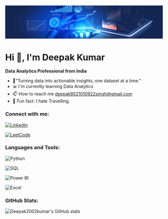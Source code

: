 
![E-R.png](https://raw.githubusercontent.com/Deepak2002kumar/Deepak2002kumar/main/data-analytics.png)

# Hi 👋, I'm Deepak Kumar 
 **Data Analytics Professional from India**

- 🌟"Turning data into actionable insights, one dataset at a time."  
- 📊 I'm currently learning Data Analytics  
- 📫 How to reach me [deepak8521010922singh@gmail.com](mailto:deepak8521010922singh@gmail.com)  
- 🎉 Fun fact: I hate Travelling.

### Connect with me:
[![LinkedIn](https://img.shields.io/badge/LinkedIn-blue?logo=linkedin&logoColor=white)](https://www.linkedin.com/in/deepak-kumar-138110241/)

[![LeetCode](https://img.shields.io/badge/LeetCode-GREEN?logo=leetcode&logoColor=white)](https://leetcode.com/u/Deepak_singh123/)


### Languages and Tools:
![Python](https://img.shields.io/badge/Python-blue?logo=python&logoColor=white)

![SQL](https://img.shields.io/badge/SQL-red?logo=sqlite&logoColor=white)

![Power BI](https://img.shields.io/badge/Power%20BI-yellow?logo=power-bi&logoColor=white)

![Excel](https://img.shields.io/badge/Excel-GREEN?logo=microsoft-excel&logoColor=white)




### GitHub Stats:
![Deepak2002kumar's GitHub stats](https://github-readme-stats.vercel.app/api?username=Deepak2002kumar&show_icons=true&theme=white)


